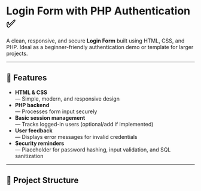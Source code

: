 # Login Form with PHP Authentication ✅

A clean, responsive, and secure **Login Form** built using HTML, CSS, and PHP. Ideal as a beginner-friendly authentication demo or template for larger projects.

---

## 🧩 Features

- **HTML & CSS**  
  — Simple, modern, and responsive design  
- **PHP backend**  
  — Processes form input securely  
- **Basic session management**  
  — Tracks logged-in users (optional/add if implemented)  
- **User feedback**  
  — Displays error messages for invalid credentials  
- **Security reminders**  
  — Placeholder for password hashing, input validation, and SQL sanitization

---

## 📁 Project Structure

